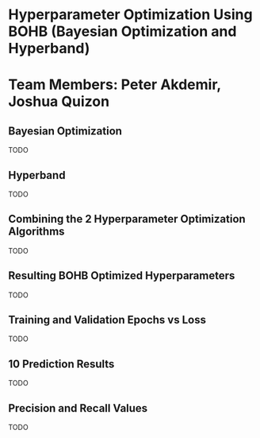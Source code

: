 # Hyperparameter Optimization Using BOHB (Bayesian Optimization and Hyperband)

# Team Members: Peter Akdemir, Joshua Quizon

## Bayesian Optimization
TODO

## Hyperband
TODO

## Combining the 2 Hyperparameter Optimization Algorithms
TODO

## Resulting BOHB Optimized Hyperparameters
TODO

## Training and Validation Epochs vs Loss
TODO

## 10 Prediction Results
TODO

## Precision and Recall Values
TODO
